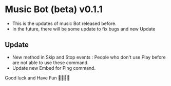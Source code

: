# Music Bot (beta) v0.1.1
  + This is the updates of music Bot released before.
  + In the future, there will be some update to fix bugs and new Update
## Update
  + New method in Skip and Stop events : People who don't use Play before are not able to use these command.
  + Update new Embed for Ping command.

Good luck and Have Fun 🧀🥖🧀🧀
